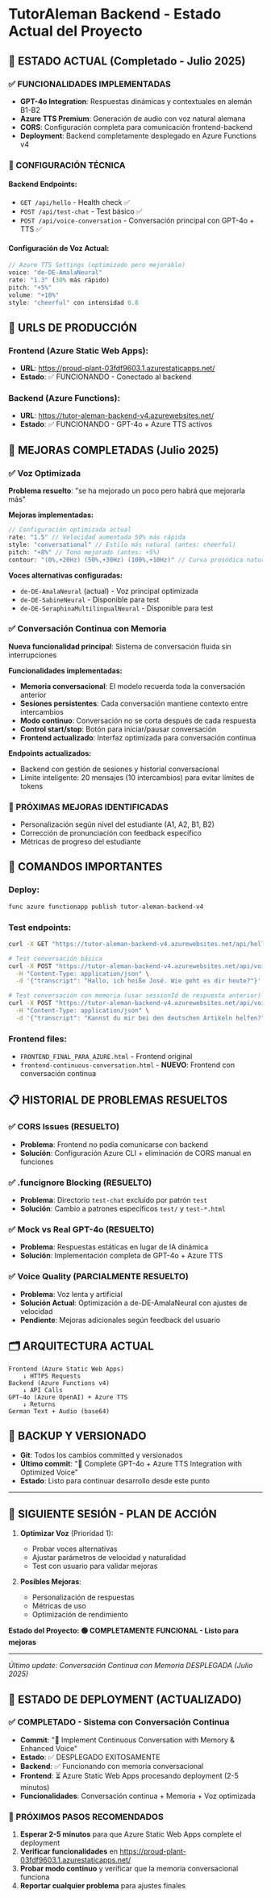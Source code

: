 # TutorAleman Backend - Estado Actual del Proyecto

## 🎯 ESTADO ACTUAL (Completado - Julio 2025)

### ✅ FUNCIONALIDADES IMPLEMENTADAS
- **GPT-4o Integration**: Respuestas dinámicas y contextuales en alemán B1-B2
- **Azure TTS Premium**: Generación de audio con voz natural alemana
- **CORS**: Configuración completa para comunicación frontend-backend
- **Deployment**: Backend completamente desplegado en Azure Functions v4

### 🔧 CONFIGURACIÓN TÉCNICA

#### Backend Endpoints:
- `GET /api/hello` - Health check ✅
- `POST /api/test-chat` - Test básico ✅  
- `POST /api/voice-conversation` - Conversación principal con GPT-4o + TTS ✅

#### Configuración de Voz Actual:
```javascript
// Azure TTS Settings (optimizado pero mejorable)
voice: "de-DE-AmalaNeural"
rate: "1.3" (30% más rápido)
pitch: "+5%"
volume: "+10%"
style: "cheerful" con intensidad 0.8
```

## 🚀 URLS DE PRODUCCIÓN

### Frontend (Azure Static Web Apps):
- **URL**: https://proud-plant-03fdf9603.1.azurestaticapps.net/
- **Estado**: ✅ FUNCIONANDO - Conectado al backend

### Backend (Azure Functions):
- **URL**: https://tutor-aleman-backend-v4.azurewebsites.net/
- **Estado**: ✅ FUNCIONANDO - GPT-4o + Azure TTS activos

## 📝 MEJORAS COMPLETADAS (Julio 2025)

### ✅ Voz Optimizada
**Problema resuelto**: "se ha mejorado un poco pero habrá que mejorarla más"

**Mejoras implementadas:**
```javascript
// Configuración optimizada actual
rate: "1.5" // Velocidad aumentada 50% más rápida 
style: "conversational" // Estilo más natural (antes: cheerful)
pitch: "+8%" // Tono mejorado (antes: +5%)
contour: "(0%,+20Hz) (50%,+30Hz) (100%,+10Hz)" // Curva prosódica natural
```

**Voces alternativas configuradas:**
- `de-DE-AmalaNeural` (actual) - Voz principal optimizada
- `de-DE-SabineNeural` - Disponible para test
- `de-DE-SeraphinaMultilingualNeural` - Disponible para test

### ✅ Conversación Continua con Memoria
**Nueva funcionalidad principal**: Sistema de conversación fluida sin interrupciones

**Funcionalidades implementadas:**
- **Memoria conversacional**: El modelo recuerda toda la conversación anterior
- **Sesiones persistentes**: Cada conversación mantiene contexto entre intercambios  
- **Modo continuo**: Conversación no se corta después de cada respuesta
- **Control start/stop**: Botón para iniciar/pausar conversación
- **Frontend actualizado**: Interfaz optimizada para conversación continua

**Endpoints actualizados:**
- Backend con gestión de sesiones y historial conversacional
- Límite inteligente: 20 mensajes (10 intercambios) para evitar límites de tokens

### 🎯 PRÓXIMAS MEJORAS IDENTIFICADAS
- Personalización según nivel del estudiante (A1, A2, B1, B2)
- Corrección de pronunciación con feedback específico
- Métricas de progreso del estudiante

## 🔄 COMANDOS IMPORTANTES

### Deploy:
```bash
func azure functionapp publish tutor-aleman-backend-v4
```

### Test endpoints:
```bash
curl -X GET "https://tutor-aleman-backend-v4.azurewebsites.net/api/hello"

# Test conversación básica
curl -X POST "https://tutor-aleman-backend-v4.azurewebsites.net/api/voice-conversation" \
  -H "Content-Type: application/json" \
  -d '{"transcript": "Hallo, ich heiße José. Wie geht es dir heute?"}'

# Test conversación con memoria (usar sessionId de respuesta anterior)
curl -X POST "https://tutor-aleman-backend-v4.azurewebsites.net/api/voice-conversation" \
  -H "Content-Type: application/json" \
  -d '{"transcript": "Kannst du mir bei den deutschen Artikeln helfen?", "sessionId": "session_xxx"}'
```

### Frontend files:
- `FRONTEND_FINAL_PARA_AZURE.html` - Frontend original
- `frontend-continuous-conversation.html` - **NUEVO**: Frontend con conversación continua

## 📋 HISTORIAL DE PROBLEMAS RESUELTOS

### ✅ CORS Issues (RESUELTO)
- **Problema**: Frontend no podía comunicarse con backend
- **Solución**: Configuración Azure CLI + eliminación de CORS manual en funciones

### ✅ .funcignore Blocking (RESUELTO)  
- **Problema**: Directorio `test-chat` excluido por patrón `test`
- **Solución**: Cambio a patrones específicos `test/` y `test-*.html`

### ✅ Mock vs Real GPT-4o (RESUELTO)
- **Problema**: Respuestas estáticas en lugar de IA dinámica
- **Solución**: Implementación completa de GPT-4o + Azure TTS

### ✅ Voice Quality (PARCIALMENTE RESUELTO)
- **Problema**: Voz lenta y artificial
- **Solución Actual**: Optimización a de-DE-AmalaNeural con ajustes de velocidad
- **Pendiente**: Mejoras adicionales según feedback del usuario

## 🗂️ ARQUITECTURA ACTUAL

```
Frontend (Azure Static Web Apps)
    ↓ HTTPS Requests
Backend (Azure Functions v4)
    ↓ API Calls
GPT-4o (Azure OpenAI) + Azure TTS
    ↓ Returns
German Text + Audio (base64)
```

## 💾 BACKUP Y VERSIONADO

- **Git**: Todos los cambios committed y versionados
- **Último commit**: "🚀 Complete GPT-4o + Azure TTS Integration with Optimized Voice"
- **Estado**: Listo para continuar desarrollo desde este punto

---

## 🎯 SIGUIENTE SESIÓN - PLAN DE ACCIÓN

1. **Optimizar Voz** (Prioridad 1):
   - Probar voces alternativas
   - Ajustar parámetros de velocidad y naturalidad
   - Test con usuario para validar mejoras

2. **Posibles Mejoras**:
   - Personalización de respuestas
   - Métricas de uso
   - Optimización de rendimiento

**Estado del Proyecto: 🟢 COMPLETAMENTE FUNCIONAL - Listo para mejoras**

---
*Último update: Conversación Continua con Memoria DESPLEGADA (Julio 2025)*

## 🚀 ESTADO DE DEPLOYMENT (ACTUALIZADO)

### ✅ COMPLETADO - Sistema con Conversación Continua
- **Commit**: "🎯 Implement Continuous Conversation with Memory & Enhanced Voice"
- **Estado**: ✅ DESPLEGADO EXITOSAMENTE
- **Backend**: ✅ Funcionando con memoria conversacional
- **Frontend**: ⏳ Azure Static Web Apps procesando deployment (2-5 minutos)
- **Funcionalidades**: Conversación continua + Memoria + Voz optimizada

### 🔄 PRÓXIMOS PASOS RECOMENDADOS
1. **Esperar 2-5 minutos** para que Azure Static Web Apps complete el deployment
2. **Verificar funcionalidades** en https://proud-plant-03fdf9603.1.azurestaticapps.net/
3. **Probar modo continuo** y verificar que la memoria conversacional funciona
4. **Reportar cualquier problema** para ajustes finales